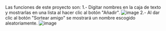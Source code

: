 Las funciones de este proyecto son:
1.- Digitar nombres en la caja de texto y mostrarlas en una lista al hacer clic al botón "Añadir".
![image](https://github.com/user-attachments/assets/ee62bfad-c68f-4127-b0ef-5ea53b6a781b)
2.- Al dar clic al botón "Sortear amigo" se mostrará un nombre escogido aleatoriamente.
![image](https://github.com/user-attachments/assets/95c00704-b6cb-4628-b24e-a7d48a946edd)
